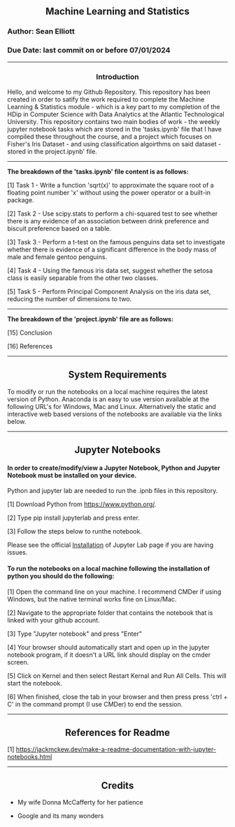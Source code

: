 ## <div align="center">Machine Learning and Statistics</div>
### Author: Sean Elliott
### Due Date: last commit on or before 07/01/2024
----

### <div align="center">Introduction</div>

Hello, and welcome to my Github Repository. This repository has been created in order to satify the work required to complete the Machine Learning & Statistics module - which is a key part to my completion of the HDip in Computer Science with Data Analytics at the Atlantic Technological University. This repository contains two main bodies of work - the weekly jupyter notebook tasks which are stored in the 'tasks.ipynb' file that I have compiled these throughout the course, and a project which focuses on Fisher's Iris Dataset - and using classification algoirthms on said dataset - stored in the project.ipynb' file.

---- 

**The breakdown of the 'tasks.ipynb' file content is as follows:**

[1] Task 1 - Write a function 'sqrt(x)' to approximate the square root of a floating point number 'x' without using the power operator or a built-in package.

[2] Task 2 - Use scipy.stats to perform a chi-squared test to see whether there is any evidence of an association between drink preference and biscuit preference based on a table.

[3] Task 3 - Perform a t-test on the famous penguins data set to investigate whether there is evidence of a significant difference in the body mass of male and female gentoo penguins.

[4] Task 4 - Using the famous iris data set, suggest whether the setosa class is easily separable from the other two classes.

[5] Task 5 - Perform Principal Component Analysis on the iris data set, reducing the number of dimensions to two. 


----

**The breakdown of the 'project.ipynb' file are as follows:**



[15] Conclusion

[16] References

----

## <div align="center">System Requirements</div>

To modify or run the notebooks on a local machine requires the latest version of Python. Anaconda is an easy to use version available at the following URL's for Windows, Mac and Linux. Alternatively the static and interactive web based versions of the notebooks are available via the links below.

----

## <div align="center">Jupyter Notebooks </div>

#### In order to create/modify/view a Jupyter Notebook, Python and Jupyter Notebook must be installed on your device.

Python and jupyter lab are needed to run the .ipnb files in this repository.

[1] Download Python from https://www.python.org/.

[2] Type pip install jupyterlab and press enter.

[3] Follow the steps below to runthe notebook.

Please see the official [Installation](https://jupyterlab.readthedocs.io/en/stable/getting_started/installation.html) of Jupyter Lab page if you are having issues.

#### To run the notebooks on a local machine following the installation of python you should do the following:

[1] Open the command line on your machine. I recommend CMDer if using Windows, but the native terminal works fine on Linux/Mac.

[2] Navigate to the appropriate folder that contains the notebook that is linked with your github account.

[3] Type "Jupyter notebook" and press "Enter"

[4] Your browser should automatically start and open up in the jupyter notebook program, if it doesn't a URL link should display on the cmder screen. 

[5] Click on Kernel and then select Restart Kernal and Run All Cells. This will start the notebook.

[6] When finished, close the tab in your browser and then press press 'ctrl + C' in the command prompt (I use CMDer) to end the session.

----

## <div align="center">References for Readme</div>

[1] https://jackmckew.dev/make-a-readme-documentation-with-jupyter-notebooks.html

----

## <div align="center">Credits</div>

- My wife Donna McCafferty for her patience

- Google and its many wonders

